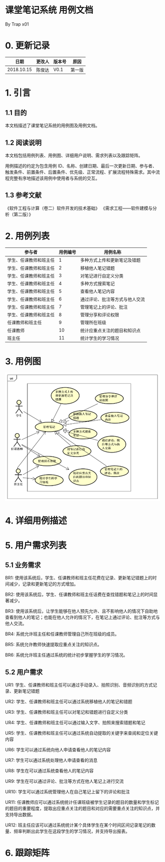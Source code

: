 # 课堂笔记系统 用例文档

By Trap x01

# 0. 更新记录

| 日期 | 更改人 | 版本号 | 原因 |
| -- | -- | -- | -- |
| 2018.10.15 | 陈俊达 | V0.1 | 第一版 |

# 1. 引言

## 1.1 目的

本文档描述了课堂笔记系统的用例图及用例文档。

## 1.2 阅读说明

本文档包括用例列表、用例图、详细用户说明、需求列表以及跟踪矩阵。

用例描述的约定为包含用例 ID、名称、创建日期、最后一次更新日期、参与者、触发条件、前置条件、后置条件、优先级、正常流程、扩展流程特殊需求。其中流程完整有序地描述该用例中使用者与系统的交互。 

## 1.3 参考文献

《软件工程与计算（卷二）软件开发的技术基础》 
《需求工程——软件建模与分析（第二版）》 

# 2. 用例列表

| 参与者 | 用例编号 | 用例名称 |
| --- | ---- | ---- |
| 学生、任课教师和班主任 | 1 |多种方式上传和更新笔记及错题|
| 学生、任课教师和班主任 | 2 | 移植他人笔记错题 |
| 学生、任课教师和班主任 | 3 | 对笔记进行自定义分类 |
| 学生、任课教师和班主任 | 4 | 多种方式搜索笔记 |
| 学生、任课教师和班主任 |  5        | 查看他人笔记内容               |
| 学生、任课教师和班主任 |   6       | 通过评论、批注等方式与他人交流 |
|学生、任课教师和班主任  | 7 |管理笔记上的评论、批注|
|学生、任课教师和班主任| 8 |管理分享和评论权限|
| 任课教师和班主任 | 9 | 管理所在班级 |
| 任课教师 | 10 |  统计应重点关注的题目和知识点  |
| 班主任 | 11 | 统计学生的学习情况 |

# 3. 用例图

![](./Images/用例图.png)

# 4. 详细用例描述




# 5. 用户需求列表

## 5.1 业务需求

BR1: 使用该系统后，学生、任课教师和班主任花费在记录、更新笔记错题上的时间减少，记录和更新笔记的方式增加。

BR2: 使用该系统后，学生、任课教师和班主任话费在查找错题和笔记上的时间显著减少。

BR3: 使用该系统后，让学生能够在他人预先允许、且不影响他人的情况下自助地查看到他人的笔记；也能在他人允许的情况下，在笔记上通过评论、批注等方式与他人交流。

BR4: 系统允许班主任和任课教师管理自己所在班级的成员。

BR5: 系统允许教师快速提取应重点关注的知识点。

BR6: 系统允许班主任通过系统的统计初步掌握学生的学习情况。

## 5.2 用户需求

UR1: 学生、任课教师和班主任可以通过手动录入、拍照识别、音频识别的方式记录、更新笔记错题

UR2: 学生、任课教师和班主任可以通过系统移植他人的笔记和错题

UR3: 学生、任课教师和班主任可以对笔记和错题进行自定义分类

UR4: 学生、任课教师和班主任可以通过输入文字、拍照来搜索错题和笔记

UR5: 学生、任课教师和班主任可以通过系统自动提取的关键字来查阅和定位关键内容

UR6: 学生可以通过系统向他人申请查看他人的笔记内容

UR7: 学生可以通过系统处理他人申请查看的消息

UR8: 学生在可以通过系统查看他人的笔记内容

UR9: 学生在可以通过评论、批注等方式在他人笔记上进行交流

UR10: 学生可以通过系统管理他人在自己笔记上留下的评论和批注

UR11: 任课教师应可以通过系统统计任课班级被学生记录的题目的数量和学生标记的题目的重要程度，提取出应重点关注的题目和对应的需要重点关注的知识点，并支持导出数据。

UR12: 班主任应该可以通过系统统计某个具体学生在某个时间区间记录笔记的数量、频率判断出此学生在这段学生的学习情况，并支持导出报表。


# 6. 跟踪矩阵


